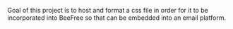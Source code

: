 Goal of this project is to host and format a css file in order for it to be incorporated into BeeFree so that can be embedded into an email platform. 
